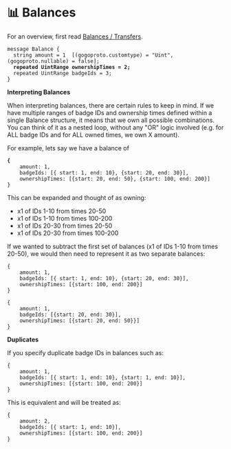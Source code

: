 # 📊 Balances

For an overview, first read [Balances / Transfers](../../overview/concepts/time-based-balances.md).

<pre class="language-protobuf"><code class="lang-protobuf">message Balance {
  string amount = 1  [(gogoproto.customtype) = "Uint", (gogoproto.nullable) = false];
<strong>  repeated UintRange ownershipTimes = 2;
</strong>  repeated UintRange badgeIds = 3;
}
</code></pre>



**Interpreting Balances**

When interpreting balances, there are certain rules to keep in mind. If we have multiple ranges of badge IDs and ownership times defined within a single Balance structure, it means that we own all possible combinations. You can think of it as a nested loop, without any "OR" logic involved (e.g. for ALL badge IDs and for ALL owned times, we own X amount).

For example, lets say we have a balance of&#x20;

<pre class="language-json"><code class="lang-json"><strong>{ 
</strong>    amount: 1, 
    badgeIds: [{ start: 1, end: 10}, {start: 20, end: 30}], 
    ownershipTimes: [{start: 20, end: 50}, {start: 100, end: 200}] 
}
</code></pre>

This can be expanded and thought of as owning:

* x1 of IDs 1-10 from times 20-50&#x20;
* x1 of IDs 1-10 from times 100-200
* x1 of IDs 20-30 from times 20-50
* x1 of IDs 20-30 from times 100-200

If we wanted to subtract the first set of balances (x1 of IDs 1-10 from times 20-50), we would then need to represent it as two separate balances:&#x20;

```
{ 
    amount: 1, 
    badgeIds: [{ start: 1, end: 10}, {start: 20, end: 30}], 
    ownershipTimes: [{start: 100, end: 200}] 
}
```

```
{ 
    amount: 1, 
    badgeIds: [{start: 20, end: 30}], 
    ownershipTimes: [{start: 20, end: 50}}] 
}
```

**Duplicates**

If you specify duplicate badge IDs in balances such as:

```
{ 
    amount: 1, 
    badgeIds: [{ start: 1, end: 10}, {start: 1, end: 10}], 
    ownershipTimes: [{start: 100, end: 200}] 
}
```

This is equivalent and will be treated as:

```
{ 
    amount: 2, 
    badgeIds: [{ start: 1, end: 10}], 
    ownershipTimes: [{start: 100, end: 200}] 
}
```
